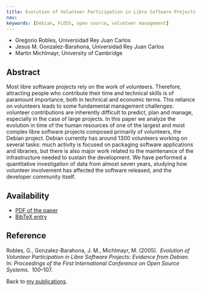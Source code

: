 ```yaml
---
title: Evolution of Volunteer Participation in Libre Software Projects: Evidence from Debian
nav:
keywords: [Debian, FLOSS, open source, volunteer management]
---
```


<ul class = "author">
<li><span class = "author">Gregorio Robles,</span>
    <span class = "affiliation">Universidad Rey Juan Carlos</span></li>
<li><span class = "author">Jesus M. Gonzalez-Barahona,</span>
    <span class = "affiliation">Universidad Rey Juan Carlos</span></li>
<li><span class = "author">Martin Michlmayr,</span>
    <span class = "affiliation">University of Cambridge</span></li>
</ul>

<h2>Abstract</h2>

Most libre software projects rely on the work of volunteers.  Therefore,
attracting people who contribute their time and technical skills is of
paramount importance, both in technical and economic terms.  This reliance
on volunteers leads to some fundamental management challenges: volunteer
contributions are inherently difficult to predict, plan and manage,
especially in the case of large projects.  In this paper we analyze the
evolution in time of the human resources of one of the largest and most
complex libre software projects composed primarily of volunteers, the
Debian project.  Debian currently has around 1300 volunteers working on
several tasks: much activity is focused on packaging software applications
and libraries, but there is also major work related to the maintenance of
the infrastructure needed to sustain the development.  We have performed a
quantitative investigation of data from almost seven years, studying how
volunteer involvement has affected the software released, and the developer
community itself.

<h2>Availability</h2>

<ul>

<li><a href = "../robles_barahona_michlmayr-evolution_participation.pdf">PDF
of the paper</a></li>

<li><a href = "../robles_barahona_michlmayr-evolution_participation.bib">BibTeX
entry</a></li>

</ul>

<h2>Reference</h2>

Robles, G., Gonzalez-Barahona, J. M., Michlmayr, M. (2005).&ensp;<i>Evolution
of Volunteer Participation in Libre Software Projects:
Evidence from Debian.</i>&ensp;In: <i>Proceedings of the First International
Conference on Open Source Systems.</i>&ensp;100&ndash;107.

Back to <a href = "..">my publications</a>.

